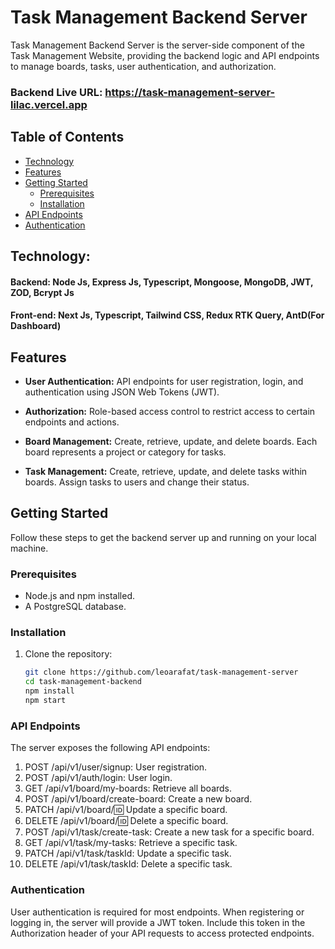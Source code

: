 # Task Management Backend Server

Task Management Backend Server is the server-side component of the Task Management Website, providing the backend logic and API endpoints to manage boards, tasks, user authentication, and authorization.

### Backend Live URL: https://task-management-server-lilac.vercel.app

## Table of Contents

- [Technology](#technology)
- [Features](#features)
- [Getting Started](#getting-started)
  - [Prerequisites](#prerequisites)
  - [Installation](#installation)
- [API Endpoints](#api-endpoints)
- [Authentication](#authentication)

## Technology:

#### Backend: Node Js, Express Js, Typescript, Mongoose, MongoDB, JWT, ZOD, Bcrypt Js

#### Front-end: Next Js, Typescript, Tailwind CSS, Redux RTK Query, AntD(For Dashboard)

## Features

- **User Authentication:** API endpoints for user registration, login, and authentication using JSON Web Tokens (JWT).

- **Authorization:** Role-based access control to restrict access to certain endpoints and actions.

- **Board Management:** Create, retrieve, update, and delete boards. Each board represents a project or category for tasks.

- **Task Management:** Create, retrieve, update, and delete tasks within boards. Assign tasks to users and change their status.

## Getting Started

Follow these steps to get the backend server up and running on your local machine.

### Prerequisites

- Node.js and npm installed.
- A PostgreSQL database.

### Installation

1. Clone the repository:

   ```bash
   git clone https://github.com/leoarafat/task-management-server
   cd task-management-backend
   npm install
   npm start

   ```

### API Endpoints

The server exposes the following API endpoints:

1. POST /api/v1/user/signup: User registration.
2. POST /api/v1/auth/login: User login.
3. GET /api/v1/board/my-boards: Retrieve all boards.
4. POST /api/v1/board/create-board: Create a new board.
5. PATCH /api/v1/board/:id: Update a specific board.
6. DELETE /api/v1/board/:id: Delete a specific board.
7. POST /api/v1/task/create-task: Create a new task for a specific board.
8. GET /api/v1/task/my-tasks: Retrieve a specific task.
9. PATCH /api/v1/task/taskId: Update a specific task.
10. DELETE /api/v1/task/taskId: Delete a specific task.

### Authentication

User authentication is required for most endpoints. When registering or logging in, the server will provide a JWT token. Include this token in the Authorization header of your API requests to access protected endpoints.
